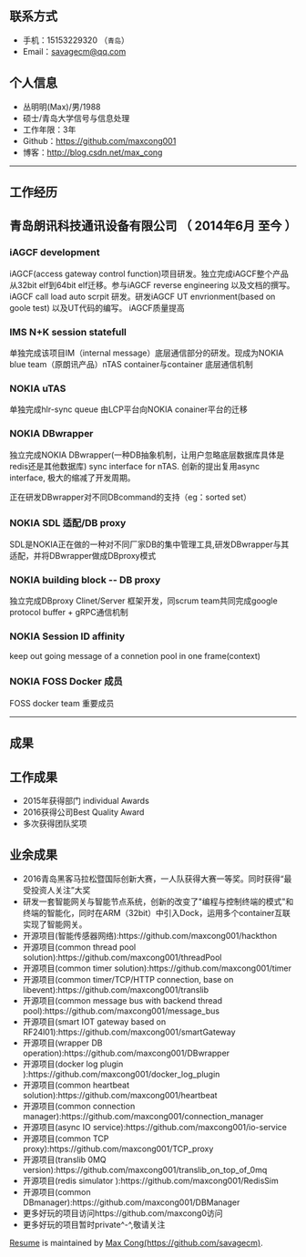 <!DOCTYPE html>
<html lang="en-us">
  <head>
    <meta charset="UTF-8">
    <title>Resume by savagecm</title>
    <meta name="viewport" content="width=device-width, initial-scale=1">
    <link rel="stylesheet" type="text/css" href="stylesheets/normalize.css" media="screen">
    <link href='https://fonts.googleapis.com/css?family=Open+Sans:400,700' rel='stylesheet' type='text/css'>
    <link rel="stylesheet" type="text/css" href="stylesheets/stylesheet.css" media="screen">
    <link rel="stylesheet" type="text/css" href="stylesheets/github-light.css" media="screen">
  </head>
<body>
<section class="main-content">
<!--      <h3>  -->
<h1><a id="user-content-联系方式" class="anchor" href="#联系方式" aria-hidden="true"></a>联系方式</h1>
<ul>
  <li>手机：15153229320 （<code>青岛</code>）</li>
  <li>Email：<a href="mailto:savagecm@qq.com">savagecm@qq.com</a> </li>
  <!--  <li>QQ/微信号：savagecm</li>  -->
</ul>

<h1><a id="user-content-个人信息" class="anchor" href="#个人信息" aria-hidden="true"></a>个人信息</h1>
<ul>
  <li>丛明明(Max)/男/1988 </li>
  <li>硕士/青岛大学信号与信息处理 </li>
  <li>工作年限：3年</li>
  <li>Github：<a href="https://github.com/maxcong001">https://github.com/maxcong001</a></li>  
  <li>博客：<a href="http://blog.csdn.net/max_cong">http://blog.csdn.net/max_cong</a></li>
</ul>
<hr>

<h1><a id="user-content-工作经历" class="anchor" href="#工作经历" aria-hidden="true"></a>工作经历</h1>
  <h2><a id="青岛朗讯科技通讯设备有限公司 （ 2014年6月 至今 ）" class="anchor" href="#青岛朗讯科技通讯设备有限公司 （ 2014年6月 至今 ）" aria-hidden="true"></a>青岛朗讯科技通讯设备有限公司 （ 2014年6月 至今 ）</h2>
    <h3><a id="iAGCF development" class="anchor" href="#iAGCF development" aria-hidden="true"></a>iAGCF development</h3>
    <p>iAGCF(access gateway control function)项目研发。独立完成iAGCF整个产品从32bit elf到64bit elf迁移。参与iAGCF reverse engineering 以及文档的撰写。iAGCF call load auto scrpit 研发。研发iAGCF UT envrionment(based on goole test) 以及UT代码的编写。 iAGCF质量提高</p>
    <h3><a id="IMS N+K session statefull" class="anchor" href="#IMS N+K session statefull" aria-hidden="true"></a>IMS N+K session statefull</h3>
    <p>单独完成该项目IM（internal message）底层通信部分的研发。现成为NOKIA blue team（原朗讯产品）nTAS container与container 底层通信机制</p>
    <h3><a id="NOKIA uTAS" class="anchor" href="#NOKIA uTAS" aria-hidden="true"></a>NOKIA uTAS</h3>
    <p>单独完成hlr-sync queue 由LCP平台向NOKIA conainer平台的迁移</p>
    <h3><a id="NOKIA DBwrapper" class="anchor" href="#NOKIA DBwrapper" aria-hidden="true"></a>NOKIA DBwrapper</h3>
    <p>独立完成NOKIA DBwrapper(一种DB抽象机制，让用户忽略底层数据库具体是redis还是其他数据库) sync interface for nTAS. 创新的提出复用async interface, 极大的缩减了开发周期。</p>
    <p>正在研发DBwrapper对不同DBcommand的支持（eg：sorted set）</p>
    <h3><a id="NOKIA SDL/DB proxy" class="anchor" href="#NOKIA SDL/DB proxy" aria-hidden="true"></a>NOKIA SDL 适配/DB proxy</h3>
    <p>SDL是NOKIA正在做的一种对不同厂家DB的集中管理工具,研发DBwrapper与其适配，并将DBwrapper做成DBproxy模式</p>
    <h3><a id="NOKIA building block -- DB proxy" class="anchor" href="#NOKIA building block -- DB proxy" aria-hidden="true"></a>NOKIA building block -- DB proxy</h3>
    <p>独立完成DBproxy Clinet/Server 框架开发，同scrum team共同完成google protocol buffer + gRPC通信机制</p>
    <h3><a id="NOKIA Session ID affinity" class="anchor" href="#NOKIA Session ID affinity" aria-hidden="true"></a>NOKIA Session ID affinity</h3>
    <p>keep out going message of a connetion pool in one frame(context)</p>
    <h3><a id="NOKIA FOSS Docker" class="anchor" href="#NOKIA FOSS Docker" aria-hidden="true"></a>NOKIA FOSS Docker 成员</h3>
    <p>FOSS docker team 重要成员</p>
<hr>
<h1><a id="成果" class="anchor" href="#成果" aria-hidden="true"></a>成果</h1>
  <h2><a id="工作成果" class="anchor" href="#工作成果" aria-hidden="true"></a>工作成果</h2>
  <ul>
    <li>2015年获得部门 individual Awards</li>
    <li>2016获得公司Best Quality Award</li>
    <li>多次获得团队奖项</li>
  </ul>
  <h2><a id="业余成果" class="anchor" href="#业余成果" aria-hidden="true"></a>业余成果</h2>
  <ul>
    <li>2016青岛黑客马拉松暨国际创新大赛，一人队获得大赛一等奖。同时获得“最受投资人关注”大奖</li>
    <li>研发一套智能网关与智能节点系统，创新的改变了"编程与控制终端的模式"和终端的智能化，同时在ARM（32bit）中引入Dock，运用多个container互联实现了智能网关。</li>
    <li>开源项目(智能传感器网络):https://github.com/maxcong001/hackthon</li>
    <li>开源项目(common thread pool solution):https://github.com/maxcong001/threadPool</li>
    <li>开源项目(common timer solution):https://github.com/maxcong001/timer</li>
    <li>开源项目(common timer/TCP/HTTP connection, base on libevent):https://github.com/maxcong001/translib</li>
    <li>开源项目(common message bus with backend thread pool):https://github.com/maxcong001/message_bus</li>
    <li>开源项目(smart IOT gateway based on RF24l01):https://github.com/maxcong001/smartGateway</li>
    <li>开源项目(wrapper DB operation):https://github.com/maxcong001/DBwrapper</li>
    <li>开源项目(docker log plugin ):https://github.com/maxcong001/docker_log_plugin</li>
    <li>开源项目(common heartbeat solution):https://github.com/maxcong001/heartbeat</li>
    <li>开源项目(common connection manager):https://github.com/maxcong001/connection_manager</li>
    <li>开源项目(async IO service):https://github.com/maxcong001/io-service</li>
    <li>开源项目(common TCP proxy):https://github.com/maxcong001/TCP_proxy</li>
    <li>开源项目(translib 0MQ version):https://github.com/maxcong001/translib_on_top_of_0mq</li>
    <li>开源项目(redis simulator ):https://github.com/maxcong001/RedisSim</li>
    <li>开源项目(common DBmanager):https://github.com/maxcong001/DBManager</li>
    <li>更多好玩的项目访问https://github.com/maxcong0访问</li>
    <li>更多好玩的项目暂时private^-^,敬请关注</li>
  </ul>
<!-- </ul>  -->
<footer class="site-footer">
  <span class="site-footer-owner"><a href="https://github.com/savagecm/resume">Resume</a> is maintained by <a href="https://github.com/savagecm">Max Cong(https://github.com/savagecm)</a>.</span>
</footer>
</body>
</html>
